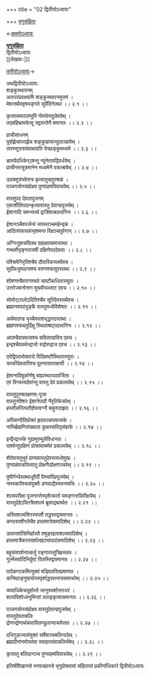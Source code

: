 +++
title = "02 द्वितीयोऽध्यायः"

+++
[भृगुसंहिता](/wiki/%E0%A4%AD%E0%A5%83%E0%A4%97%E0%A5%81%E0%A4%B8%E0%A4%82%E0%A4%B9%E0%A4%BF%E0%A4%A4%E0%A4%BE "भृगुसंहिता")

←[प्रथमोऽध्यायः](/wiki/%E0%A4%AD%E0%A5%83%E0%A4%97%E0%A5%81%E0%A4%B8%E0%A4%82%E0%A4%B9%E0%A4%BF%E0%A4%A4%E0%A4%BE/%E0%A4%AA%E0%A5%8D%E0%A4%B0%E0%A4%A5%E0%A4%AE%E0%A5%8B%E0%A4%BD%E0%A4%A7%E0%A5%8D%E0%A4%AF%E0%A4%BE%E0%A4%AF%E0%A4%83 "भृगुसंहिता/प्रथमोऽध्यायः")

**[भृगुसंहिता](/wiki/%E0%A4%AD%E0%A5%83%E0%A4%97%E0%A5%81%E0%A4%B8%E0%A4%82%E0%A4%B9%E0%A4%BF%E0%A4%A4%E0%A4%BE "भृगुसंहिता")**  
द्वितीयोऽध्यायः  
\[\[लेखकः:\|\]\]

[तृतीयोऽध्यायः](/wiki/%E0%A4%AD%E0%A5%83%E0%A4%97%E0%A5%81%E0%A4%B8%E0%A4%82%E0%A4%B9%E0%A4%BF%E0%A4%A4%E0%A4%BE/%E0%A4%A4%E0%A5%83%E0%A4%A4%E0%A5%80%E0%A4%AF%E0%A5%8B%E0%A4%BD%E0%A4%A7%E0%A5%8D%E0%A4%AF%E0%A4%BE%E0%A4%AF%E0%A4%83 "भृगुसंहिता/तृतीयोऽध्यायः")→

अथद्वितीयोऽध्यायः.  
शङ्कुस्थापनम्  
अतःपरंप्रवक्ष्यामि शङ्कुस्थापनमुत्तमं ।  
मेषन्तथैववृषभङ्गते सूर्येदिनेतथा ।। २.१ ।।  
  
कृत्वासमतलांभूमिं गोमयेनतुलेवयेथ् ।  
तद्बहिभ्रामयेत्सू त्रद्वयन्तेनै वमानतः ।। २.२ ।।  
  
प्राचीसाधनम्  
पूर्वाह्णेचापराह्णेच शङ्कुछायान्तुलाञ्छयेथ् ।  
ततस्सूत्रत्रयंवाथपाति येच्छङ्कुमथ्यमे ।। २.३ ।।  
  
भ्रामयेदधिकेर्ऽषन्तु न्यूनेतावद्विवर्धयेथ् ।  
प्राचीन्तत्सूत्रमानेन मध्यमेनै वकल्बयेथ् ।। २.४ ।।  
  
उदक्सूत्रंभवेत्तत्र कृत्वातुचतुरश्रकं ।  
पञ्चगव्येनसंप्रोक्ष्य पुण्याहमपिवाचयेथ् ।। २.५ ।।  
  
वास्तुपद देवतापूजनम्  
एकाशीतिपदान्कृत्वावास्तु देवान्प्रपूजयेथ् ।  
ईशानादि समभ्यर्च्य द्वात्रिंशत्बदभागिनः ।। २.६ ।।  
  
ईशानञ्चैवपर्जन्यं जयस्तञ्चमहेन्द्रकं ।  
आदित्यंसत्यकंभृशमन्त रिक्षञ्चपूर्वगान् ।। २.७ ।।  
  
अग्निःपूषाचवितथ ग्रहाक्षतयमास्तथा ।  
गन्थर्वोभृङ्गराजर्षी दक्षिणेपददेवताः ।। २.८ ।।  
  
पश्चिमेनिरृतिश्चैव दौवारिकस्तथैवच ।  
सुग्रीवःपुष्पदन्तश्च वरुणश्चासुरस्तथा ।। २.९ ।।  
  
शोषणश्चैवरागश्चते चाष्टौकधितास्सुराः ।  
उत्तरेजवनोनाग मुख्यौभल्लाट एवच ।। २.१० ।।  
  
सोमोर्ऽगलोऽदितिश्चैव सूरिदेवस्तथैवच ।  
ब्रह्मानवपदंभुङ्कै वास्तुमध्येविशेषतः ।। २.११ ।।  
  
अर्यमादण्ड भृच्चैवपाशभृद्धनदस्तथा ।  
ब्रह्मणश्चचतुर्दिक्षु स्थिताष्षट्पदभागिनः ।। २.१२ ।।  
  
अपश्चैवापवत्सश्च सवितासावित्र एवच ।  
इन्द्रश्चैवतथेन्द्राजो रुद्रोरुद्राज एवच ।। २.१३ ।।  
  
एतेद्विपदभोक्तारो विदिक्षष्टौस्थितास्सुराः ।  
चरकीदेवतारिश्च पूतनापापराक्षसी ।। २.१४ ।।  
  
ईशानादिषुकोणेषु बाह्यस्थाःपदवर्जिताः ।  
एवं विन्यस्यदेवांन्तु वास्तु देवं प्रकल्पयेथ् ।। २.१५ ।।  
  
वास्तुपुरुषलक्षणम्-पूजा  
वास्तुनश्शिर ईशानेपादौ नैरृतिकेचरेथ् ।  
हस्तौसरित्पतौज्ञेयावग्नौ बाहुरुदाहृतः ।। २.१६ ।।  
  
अपिकण्ठैतिप्रोक्तं हृदयञ्चापवत्सके ।  
नाभिर्ब्रह्मणिसंख्याता कुक्षस्सवितृसंज्ञके ।। २.१७ ।।  
  
इन्द्रैन्द्राजके गुह्यमूरुमूलेविधानतः ।  
पार्श्वन्तुदक्षिणं प्रोक्तंवाममेवं प्रकल्पयेथ् ।। २.१८ ।।  
  
शेतेवास्तुभुवं प्राप्यवास्तुदेवस्त्वधोमुखः ।  
पुण्याहंवाचयित्वातु प्रोक्षणैःप्रोक्षणञ्चरेथ् ।। २.१९ ।।  
  
पुष्पैर्गन्धैस्तथाधूपैर्दी पैश्चापिप्रपूजयेथ् ।  
नमस्कारैश्चसंयुक्तैः प्रणवाद्यैस्स्वनामभिः ।। २.२० ।।  
  
शल्यपरीक्षा पूजनान्तेस्पृशेत्कर्ता यमङ्गन्तन्निरीक्षयेथ् ।  
वास्तुदेहेऽपितत्रैवशल्यं ब्रूयाद्यथार्थतः ।। २.२१ ।।  
  
अस्तिशल्यंशिरस्स्पर्शे तद्धस्तद्वयमानतः ।  
कण्ठस्पर्शेगलेचैव हस्तमात्रेसमादिशेथ् ।। २.२२ ।।  
  
उपस्पर्शात्त्रिभिर्हास्तै श्श्रुङ्खलाशल्यमादिशेथ् ।  
हस्तमात्रैकरस्पर्शात्खट्यापादंसमादिशेथ् ।। २.२३ ।।  
  
बहुसंस्पर्शनात्कर्तु रङ्गारस्तुत्रिहस्ततः ।  
गुल्भैसर्पादिभिर्दुष्टं वितस्तिद्वयमानतः ।। २.२४ ।।  
  
पादेकण्टकमित्युक्तं षड्वितस्तिप्रमाणतः ।  
कनिष्ठाङ्गुष्ठयोस्स्पृर्शाद्धस्तन्तत्रसमाचरेथ् ।। २.२५ ।।  
  
व्ययाधिकेचतुर्हास्ते जानुस्पर्शात्ततःपरं ।  
शल्यंविशोध्यभूमिन्तां तलङ्कृत्वासमानतः ।। २.२६ ।।  
  
पञ्चगव्येनसंप्रोक्ष्य वास्तुदेवान्प्रपूजयेथ् ।  
वास्तुदेवताबलिः  
द्रोणन्द्रोणार्थकंवापितण्डुलान्पाचयेत्ततः ।। २.२७ ।।  
  
दधिगुडाज्यसंयुक्तं सर्वेषाञ्चबलिन्ददेथ् ।  
ब्रह्मदीनांनमोस्तंवा स्वाहास्तंवाबलिर्भवेथ् ।। २.२८ ।।  
  
कृत्वातु बलिदानञ्च पुण्याहमपिवाचयेथ् ।। २.२९ ।।  
  
  
  
इतिश्रीवैखानसे भगवच्छास्त्रे भृगुप्रोक्तायां संहितायां प्रकीर्णाधिकारे द्वितीयोऽध्यायः
